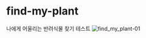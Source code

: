 


# find-my-plant
 나에게 어울리는 반려식물 찾기 테스트
![find_my_plant-01](https://user-images.githubusercontent.com/78190786/119984025-e4b9a400-bffb-11eb-993b-e10f79fc4840.jpg)
